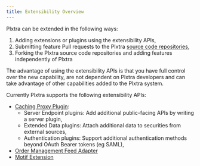 ```yaml
---
title: Extensibility Overview
---
```


Plxtra can be extended in the following ways:
1. Adding extensions or plugins using the extensibility APIs,
1. Submitting feature Pull requests to the Plxtra [source code repositories](../../source/repositories/),
1. Forking the Plxtra source code repositories and adding features independently of Plxtra

The advantage of using the extensibility APIs is that you have full control over the new capability, are not dependent on Plxtra developers and can take advantage of other capabilities added to the Plxtra system.

Currently Plxtra supports the following extensibility APIs:

* [Caching Proxy Plugin](/zenith-plugin-api/): 
    * Server Endpoint plugins: Add additional public-facing APIs by writing a server plugin,
    * Extended Data plugins: Attach additional data to securities from external sources,
    * Authentication plugins: Support additional authentication methods beyond OAuth Bearer tokens (eg SAML),
* [Order Management Feed Adapter](/oms-api/ws/feed/)
* [Motif Extension](/motif-api/)
